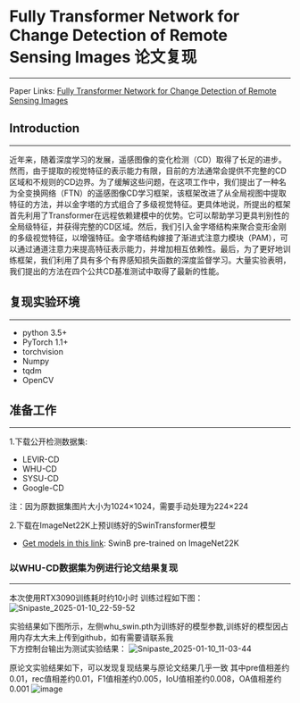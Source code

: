 ﻿# Fully Transformer Network for Change Detection of Remote Sensing Images 论文复现
****

Paper Links: [Fully Transformer Network for Change Detection of Remote Sensing Images
](https://openaccess.thecvf.com/content/ACCV2022/html/Yan_Fully_Transformer_Network_for_Change_Detection_of_Remote_Sensing_Images_ACCV_2022_paper.html)

## Introduction
****
近年来，随着深度学习的发展，遥感图像的变化检测（CD）取得了长足的进步。然而，由于提取的视觉特征的表示能力有限，目前的方法通常会提供不完整的CD区域和不规则的CD边界。为了缓解这些问题，在这项工作中，我们提出了一种名为全变换网络（FTN）的遥感图像CD学习框架，该框架改进了从全局视图中提取特征的方法，并以金字塔的方式组合了多级视觉特征。更具体地说，所提出的框架首先利用了Transformer在远程依赖建模中的优势。它可以帮助学习更具判别性的全局级特征，并获得完整的CD区域。然后，我们引入金字塔结构来聚合变形金刚的多级视觉特征，以增强特征。金字塔结构嫁接了渐进式注意力模块（PAM），可以通过通道注意力来提高特征表示能力，并增加相互依赖性。最后，为了更好地训练框架，我们利用了具有多个有界感知损失函数的深度监督学习。大量实验表明，我们提出的方法在四个公共CD基准测试中取得了最新的性能。

## 复现实验环境
****
* python 3.5+
* PyTorch 1.1+
* torchvision
* Numpy
* tqdm
* OpenCV

## 准备工作
****

1.下载公开检测数据集:
* LEVIR-CD
* WHU-CD
* SYSU-CD
* Google-CD

注：因为原数据集图片大小为1024×1024，需要手动处理为224×224

2.下载在ImageNet22K上预训练好的SwinTransformer模型
* [Get models in this link](https://github.com/SwinTransformer/storage/releases/download/v1.0.0/swin_base_patch4_window7_224_22kto1k.pth): SwinB pre-trained on ImageNet22K 



### 以WHU-CD数据集为例进行论文结果复现
****
本次使用RTX3090训练耗时约10小时
训练过程如下图：
![Snipaste_2025-01-10_22-59-52](https://github.com/user-attachments/assets/8ead64e6-ff56-42ea-8cc5-9aa20822e0fc)

实验结果如下图所示，左侧whu_swin.pth为训练好的模型参数,训练好的模型因占用内存太大未上传到github，如有需要请联系我  
下方控制台输出为测试实验结果：
![Snipaste_2025-01-10_11-03-44](https://github.com/user-attachments/assets/3375138a-c4e7-4a53-9458-d0f51a79b66d)

原论文实验结果如下，可以发现复现结果与原论文结果几乎一致
其中pre值相差约0.01，rec值相差约0.01，F1值相差约0.005，IoU值相差约0.008，OA值相差约0.001
![image](https://github.com/user-attachments/assets/84c51c21-70ce-44cb-bbbd-f436e6c25760)

